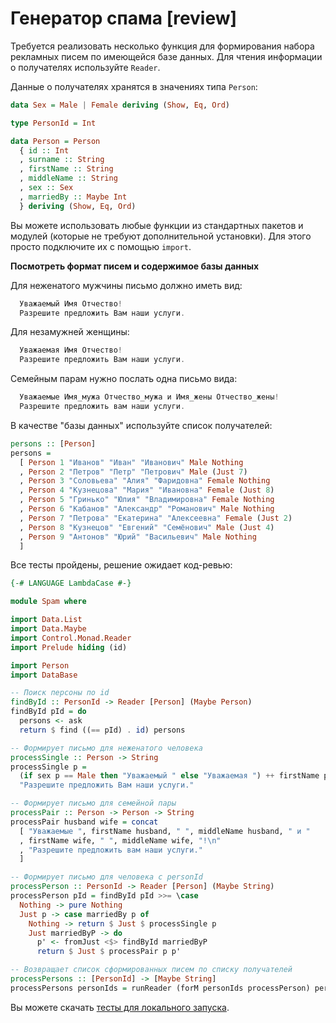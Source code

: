 # Генератор спама [review]

Требуется реализовать несколько функция для формирования набора рекламных писем по имеющейся базе данных. Для чтения информации о получателях используйте `Reader`.

Данные о получателях хранятся в значениях типа `Person`:

```hs
data Sex = Male | Female deriving (Show, Eq, Ord)

type PersonId = Int

data Person = Person
  { id :: Int
  , surname :: String
  , firstName :: String
  , middleName :: String
  , sex :: Sex
  , marriedBy :: Maybe Int
  } deriving (Show, Eq, Ord)
```

Вы можете использовать любые функции из стандартных пакетов и модулей (которые не требуют дополнительной установки). Для этого просто подключите их с помощью `import`.

**Посмотреть формат писем и содержимое базы данных**

Для неженатого мужчины письмо должно иметь вид:

```hs
  Уважаемый Имя Отчество!
  Разрешите предложить Вам наши услуги.
```

Для незамужней женщины:

```hs
  Уважаемая Имя Отчество!
  Разрешите предложить Вам наши услуги.
```

Семейным парам нужно послать одна письмо вида:

```hs
  Уважаемые Имя_мужа Отчество_мужа и Имя_жены Отчество_жены!
  Разрешите предложить вам наши услуги.
```

В качестве "базы данных" используйте список получателей:

```hs
persons :: [Person]
persons =
  [ Person 1 "Иванов" "Иван" "Иванович" Male Nothing
  , Person 2 "Петров" "Петр" "Петрович" Male (Just 7)
  , Person 3 "Соловьева" "Алия" "Фаридовна" Female Nothing
  , Person 4 "Кузнецова" "Мария" "Ивановна" Female (Just 8)
  , Person 5 "Гринько" "Юлия" "Владимировна" Female Nothing
  , Person 6 "Кабанов" "Александр" "Романович" Male Nothing
  , Person 7 "Петрова" "Екатерина" "Алексеевна" Female (Just 2)
  , Person 8 "Кузнецов" "Евгений" "Семёнович" Male (Just 4)
  , Person 9 "Антонов" "Юрий" "Васильевич" Male Nothing
  ]
```


Все тесты пройдены, решение ожидает код-ревью:
```hs
{-# LANGUAGE LambdaCase #-}

module Spam where

import Data.List
import Data.Maybe
import Control.Monad.Reader
import Prelude hiding (id)

import Person
import DataBase

-- Поиск персоны по id
findById :: PersonId -> Reader [Person] (Maybe Person)
findById pId = do
  persons <- ask
  return $ find ((== pId) . id) persons

-- Формирует письмо для неженатого человека
processSingle :: Person -> String
processSingle p =
  (if sex p == Male then "Уважаемый " else "Уважаемая ") ++ firstName p ++ " " ++ middleName p ++ "!\n" ++
  "Разрешите предложить Вам наши услуги."

-- Формирует письмо для семейной пары
processPair :: Person -> Person -> String
processPair husband wife = concat
  [ "Уважаемые ", firstName husband, " ", middleName husband, " и "
  , firstName wife, " ", middleName wife, "!\n"
  , "Разрешите предложить вам наши услуги."
  ]

-- Формирует письмо для человека с personId
processPerson :: PersonId -> Reader [Person] (Maybe String)
processPerson pId = findById pId >>= \case
  Nothing -> pure Nothing
  Just p -> case marriedBy p of
    Nothing -> return $ Just $ processSingle p
    Just marriedByP -> do
      p' <- fromJust <$> findById marriedByP
      return $ Just $ processPair p p'

-- Возвращает список сформированных писем по списку получателей
processPersons :: [PersonId] -> [Maybe String]
processPersons personIds = runReader (forM personIds processPerson) persons
```

Вы можете скачать [тесты для локального запуска](Spam.zip).
